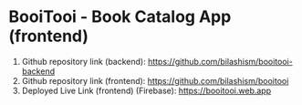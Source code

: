 # BooiTooi - Book Catalog App (frontend)  

1. Github repository link (backend): https://github.com/bilashism/booitooi-backend   
2. Github repository link (frontend): https://github.com/bilashism/booitooi  
3. Deployed Live Link (frontend) (Firebase): https://booitooi.web.app  